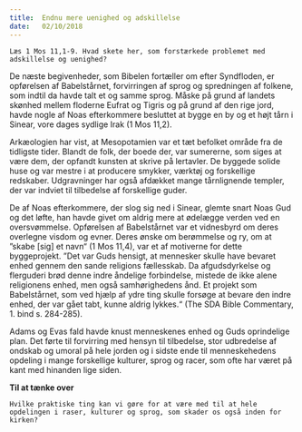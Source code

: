 ```yaml
---
title:  Endnu mere uenighed og adskillelse
date:   02/10/2018
---
```


`Læs 1 Mos 11,1-9. Hvad skete her, som forstærkede problemet med adskillelse og uenighed?`

De næste begivenheder, som Bibelen fortæller om efter Syndfloden, er opførelsen af Babelstårnet, forvirringen af sprog og spredningen af folkene, som indtil da havde talt et og samme sprog. Måske på grund af landets skønhed mellem floderne Eufrat og Tigris og på grund af den rige jord, havde nogle af Noas efterkommere besluttet at bygge en by og et højt tårn i Sinear, vore dages sydlige Irak
(1 Mos 11,2).

Arkæologien har vist, at Mesopotamien var et tæt befolket område fra de tidligste tider. Blandt de folk, der boede der, var sumererne, som siges at være dem, der opfandt kunsten at skrive på lertavler. De byggede solide huse og var mestre i at producere smykker, værktøj og forskellige redskaber. Udgravninger har også afdækket mange tårnlignende templer, der var indviet til tilbedelse af forskellige guder.

De af Noas efterkommere, der slog sig ned i Sinear, glemte snart Noas Gud og det løfte, han havde givet om aldrig mere at ødelægge verden ved en oversvømmelse. Opførelsen af Babelstårnet var et vidnesbyrd om deres overlegne visdom og evner. Deres ønske om berømmelse og ry, om at ”skabe [sig] et navn“ (1 Mos 11,4), var et af motiverne for dette byggeprojekt. ”Det var Guds hensigt, at mennesker skulle have bevaret enhed gennem den sande religions fællesskab. Da afgudsdyrkelse og flerguderi brød denne indre åndelige forbindelse, mistede de ikke alene religionens enhed, men også samhørighedens ånd. Et projekt som Babelstårnet, som ved hjælp af ydre ting skulle forsøge at bevare den indre enhed, der var gået tabt, kunne aldrig lykkes.“ (The SDA Bible Commentary, 1. bind s. 284-285).

Adams og Evas fald havde knust menneskenes enhed og Guds oprindelige plan. Det førte til forvirring med hensyn til tilbedelse,   stor udbredelse af ondskab og umoral på hele jorden og i sidste ende til menneskehedens opdeling i mange forskellige kulturer, sprog og racer, som ofte har været på kant med hinanden lige siden.

**Til at tænke over**

`Hvilke praktiske ting kan vi gøre for at være med til at hele opdelingen i raser, kulturer og sprog, som skader os også inden for kirken?`
